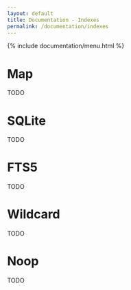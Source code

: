 ```yaml
---
layout: default
title: Documentation - Indexes
permalink: /documentation/indexes
---
```


{% include documentation/menu.html %}

# Map

TODO

# SQLite

TODO

# FTS5

TODO

# Wildcard

TODO

# Noop

TODO
